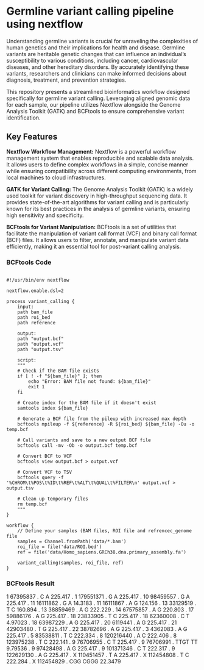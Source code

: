 # Germline variant calling pipeline using nextflow

Understanding germline variants is crucial for unraveling the complexities of human genetics and their implications for health and disease. Germline variants are heritable genetic changes that can influence an individual’s susceptibility to various conditions, including cancer, cardiovascular diseases, and other hereditary disorders. By accurately identifying these variants, researchers and clinicians can make informed decisions about diagnosis, treatment, and prevention strategies.

This repository presents a streamlined bioinformatics workflow designed specifically for germline variant calling. Leveraging aligned genomic data for each sample, our pipeline utilizes Nextflow alongside the Genome Analysis Toolkit (GATK) and BCFtools to ensure comprehensive variant identification.

## Key Features

**Nextflow Workflow Management:** Nextflow is a powerful workflow management system that enables reproducible and scalable data analysis. It allows users to define complex workflows in a simple, concise manner while ensuring compatibility across different computing environments, from local machines to cloud infrastructures.

**GATK for Variant Calling:** The Genome Analysis Toolkit (GATK) is a widely used toolkit for variant discovery in high-throughput sequencing data. It provides state-of-the-art algorithms for variant calling and is particularly known for its best practices in the analysis of germline variants, ensuring high sensitivity and specificity.

**BCFtools for Variant Manipulation:** BCFtools is a set of utilities that facilitate the manipulation of variant call format (VCF) and binary call format (BCF) files. It allows users to filter, annotate, and manipulate variant data efficiently, making it an essential tool for post-variant calling analysis.

### BCFtools Code 

```

#!/usr/bin/env nextflow

nextflow.enable.dsl=2

process variant_calling {
    input:
    path bam_file
    path roi_bed
    path reference

    output:
    path "output.bcf"
    path "output.vcf"
    path "output.tsv"

    script:
    """
    # Check if the BAM file exists
    if [ ! -f "${bam_file}" ]; then
        echo "Error: BAM file not found: ${bam_file}"
        exit 1
    fi

    # Create index for the BAM file if it doesn't exist
    samtools index ${bam_file}

    # Generate a BCF file from the pileup with increased max depth
    bcftools mpileup -f ${reference} -R ${roi_bed} ${bam_file} -Ou -o temp.bcf

    # Call variants and save to a new output BCF file
    bcftools call -mv -Ob -o output.bcf temp.bcf

    # Convert BCF to VCF
    bcftools view output.bcf > output.vcf

    # Convert VCF to TSV
    bcftools query -f '%CHROM\t%POS\t%ID\t%REF\t%ALT\t%QUAL\t%FILTER\n' output.vcf > output.tsv

    # Clean up temporary files
    rm temp.bcf
    """
}

workflow {
    // Define your samples (BAM files, ROI file and refrencec_genome file
    samples = Channel.fromPath('data/*.bam')
    roi_file = file('data/ROI.bed')
    ref = file('data/Homo_sapiens.GRCh38.dna.primary_assembly.fa')

    variant_calling(samples, roi_file, ref)
}

```

### BCFtools Result

1	67395837	.	C	A	225.417	.
1	179551371	.	G	A	225.417	.
10	98459557	.	G	A	225.417	.
11	16111862	.	G	A	14.3183	.
11	16111867	.	A	G	124.156	.
13	33129519	.	T	C	160.894	.
13	38859469	.	A	G	222.229	.
14	67575857	.	A	G	220.803	.
17	59886176	.	A	G	225.417	.
18	23833905	.	T	C	225.417	.
18	62360008	.	C	T	4.97023	.
18	63987229	.	A	G	225.417	.
20	6119441	.	A	G	225.417	.
21	42903480	.	T	G	225.417	.
22	38782696	.	A	G	225.417	.
3	4362083	.	A	G	225.417	.
5	83538811	.	T	C	222.334	.
8	120216440	.	A	C	222.406	.
8	123975238	.	T	C	222.141	.
9	76706955	.	C	T	225.417	.
9	76706991	.	TTGT	TT	9.79536	.
9	97428498	.	A	G	225.417	.
9	101371346	.	C	T	222.317	.
9	122629130	.	A	G	225.417	.
X	110451457	.	T	A	225.417	.
X	112454808	.	T	C	222.284	.
X	112454829	.	CGG	CGGG	22.3479	

